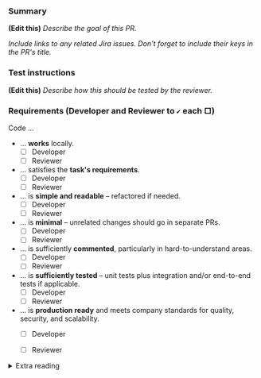 ###  Summary

**(Edit this)** *Describe the goal of this PR.*

*Include links to any related Jira issues. Don't forget to include their keys in the PR's title.*


### Test instructions

**(Edit this)** *Describe how this should be tested by the reviewer.*


### Requirements (Developer and Reviewer to `✔` each □)

Code …

  - … **works** locally.
    - [ ] Developer
    - [ ] Reviewer
  - … satisfies the **task's requirements**.
    - [ ] Developer
    - [ ] Reviewer
  - … is **simple and readable** – refactored if needed.
    - [ ] Developer
    - [ ] Reviewer
  - … is **minimal** – unrelated changes should go in separate PRs.
    - [ ] Developer
    - [ ] Reviewer
  - … is sufficiently **commented**, particularly in hard-to-understand areas.
    - [ ] Developer
    - [ ] Reviewer
  - … is **sufficiently tested** – unit tests plus integration and/or end-to-end tests if applicable.
    - [ ] Developer
    - [ ] Reviewer
  - … is **production ready** and meets company standards for quality, security, and scalability.
    - [ ] Developer
    - [ ] Reviewer


<details>
<summary>Extra reading</summary>
<br />

* [Code and Editing Guides](https://primer.atlassian.net/wiki/spaces/ENG/pages/8851180/Code+and+Editing+Guides)

</details>
